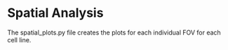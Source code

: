 # Spatial Analysis

The spatial_plots.py file creates the plots for each individual FOV for each cell line. 
